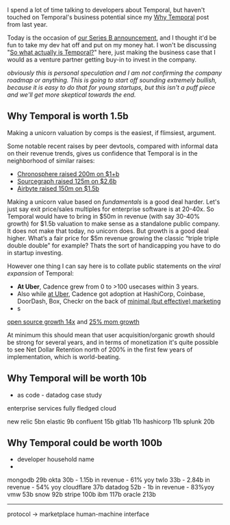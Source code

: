 I spend a lot of time talking to developers about Temporal, but haven't touched on Temporal's business potential since my [Why Temporal](https://www.swyx.io/why-temporal/#the-business-case-for-temporal) post from last year. 

Today is the occasion of [our Series B announcement](https://twitter.com/swyx/status/1493994119869657090), and I thought it'd be fun to take my dev hat off and put on my money hat. I won't be discussing "[So what actually is Temporal?](https://news.ycombinator.com/item?id=30365798)" here, just making the business case that I would as a venture partner getting buy-in to invest in the company.

*obviously this is personal speculation and I am not confirming the company roadmap or anything. This is going to start off sounding extremely bullish, because it is easy to do that for young startups, but this isn't a puff piece and we'll get more skeptical towards the end.*

## Why Temporal is worth 1.5b

Making a unicorn valuation by comps is the easiest, if flimsiest, argument.

Some notable recent raises by peer devtools, compared with informal data on their revenue trends, gives us confidence that Temporal is in the neighborhood of similar raises:

- [Chronosphere raised 200m on $1+b](https://techcrunch.com/2021/10/07/chronosphere-raises-200m-at-a-1b-valuation-for-cloud-native-monitoring-adds-granular-distributed-tracing-to-its-dashboard/)
- [Sourcegraph raised 125m on $2.6b](https://techcrunch.com/2021/07/13/sourcegraph-raises-125m-series-d-on-2-6b-valuation-for-universal-code-search-tool/)
- [Airbyte raised 150m on $1.5b](https://airbyte.com/blog/a-150m-series-b-to-power-the-movement-of-data)

Making a unicorn value based on *fundamentals* is a good deal harder. Let's just say exit price/sales multiples for enterprise software is at 20-40x. So Temporal would have to bring in $50m in revenue (with say 30-40% growth) for $1.5b valuation to make sense as a standalone public company. It does not make that today, no unicorn does. But growth is a good deal higher. What’s a fair price for $5m revenue growing the classic “triple triple double double” for example? Thats the sort of handicapping you have to do in startup investing.

However one thing I can say here is to collate public statements on the *viral expansion* of Temporal:

- **At Uber**, Cadence grew from 0 to >100 usecases within 3 years.
- Also while [at Uber](https://docs.temporal.io/blog/oss-startups-podcast), Cadence got adoption at HashiCorp, Coinbase, DoorDash, Box, Checkr on the back of [minimal (but effective) marketing](https://www.youtube.com/watch?v=BJwFxqdSx4Y)
- s

[open source growth 14x](https://twitter.com/BogieBalkansky/status/1494025245279195136) and [25% mom growth](https://www.theregister.com/2022/02/16/temporal_103m_funding/)

At minimum this should mean that user acquisition/organic growth should be strong for several years, and in terms of monetization it's quite possible to see Net Dollar Retention north of 200% in the first few years of implementation, which is world-beating.

## Why Temporal will be worth 10b
* as code - datadog case study

enterprise services
fully fledged cloud

new relic 5bn
elastic 9b
confluent 15b
gitlab 11b
hashicorp 11b
splunk 20b

## Why Temporal could be worth 100b

- developer household name
- 

mongodb 29b
okta 30b - 1.15b in revenue - 61% yoy
twlo 33b - 2.84b in revenue - 54% yoy
cloudflare 37b
datadog 52b - 1b in revenue - 83%yoy
vmw 53b
snow 92b
stripe 100b
ibm  117b
oracle 213b


---

protocol -> marketplace
human-machine interface
